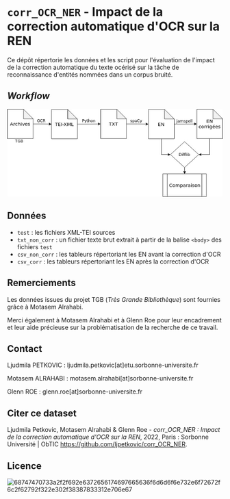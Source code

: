 # `corr_OCR_NER` - Impact de la correction automatique d'OCR sur la REN

Ce dépôt répertorie les données et les script pour l'évaluation de l'impact de la correction automatique du texte océrisé sur la tâche de reconnaissance d'entités nommées dans un corpus bruité.

## *Workflow*

<p align="center">
  <img src="img/workflow_corr_ocr_ren.jpg">
</p> 


## Données

* `test` : les fichiers XML-TEI sources
* `txt_non_corr` : un fichier texte brut extrait à partir de la balise `<body>` des fichiers `test` 
* `csv_non_corr` : les tableurs répertoriant les EN avant la correction d'OCR
* `csv_corr` : les tableurs répertoriant les EN après la correction d'OCR

## Remerciements

Les données issues du projet TGB (*Très Grande Bibliothèque*) sont fournies grâce à Motasem Alrahabi. 

Merci également à Motasem Alrahabi et à Glenn Roe pour leur encadrement et leur aide précieuse sur la problématisation de la recherche de ce travail.



## Contact
Ljudmila PETKOVIC : ljudmila.petkovic[at]etu.sorbonne-universite.fr

Motasem ALRAHABI : motasem.alrahabi[at]sorbonne-universite.fr

Glenn ROE : glenn.roe[at]sorbonne-universite.fr

## Citer ce dataset
Ljudmila Petkovic, Motasem Alrahabi & Glenn Roe - *corr_OCR_NER : Impact de la correction automatique d'OCR sur la REN*, 2022, Paris : Sorbonne Université | ObTIC https://github.com/ljpetkovic/corr_OCR_NER.

## Licence
![68747470733a2f2f692e6372656174697665636f6d6d6f6e732e6f72672f6c2f62792f322e302f38387833312e706e67](https://user-images.githubusercontent.com/56683417/115237678-2150d080-a11d-11eb-903e-5a26587e12e1.png)





